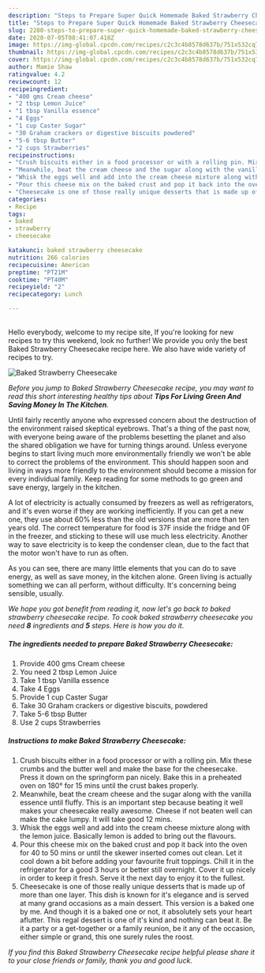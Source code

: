 ```yaml
---
description: "Steps to Prepare Super Quick Homemade Baked Strawberry Cheesecake"
title: "Steps to Prepare Super Quick Homemade Baked Strawberry Cheesecake"
slug: 2280-steps-to-prepare-super-quick-homemade-baked-strawberry-cheesecake
date: 2020-07-05T08:41:07.418Z
image: https://img-global.cpcdn.com/recipes/c2c3c4b8578d637b/751x532cq70/baked-strawberry-cheesecake-recipe-main-photo.jpg
thumbnail: https://img-global.cpcdn.com/recipes/c2c3c4b8578d637b/751x532cq70/baked-strawberry-cheesecake-recipe-main-photo.jpg
cover: https://img-global.cpcdn.com/recipes/c2c3c4b8578d637b/751x532cq70/baked-strawberry-cheesecake-recipe-main-photo.jpg
author: Mamie Shaw
ratingvalue: 4.2
reviewcount: 12
recipeingredient:
- "400 gms Cream cheese"
- "2 tbsp Lemon Juice"
- "1 tbsp Vanilla essence"
- "4 Eggs"
- "1 cup Caster Sugar"
- "30 Graham crackers or digestive biscuits powdered"
- "5-6 tbsp Butter"
- "2 cups Strawberries"
recipeinstructions:
- "Crush biscuits either in a food processor or with a rolling pin. Mix these crumbs and the butter well and make the base for the cheesecake. Press it down on the springform pan nicely. Bake this in a preheated oven on 180° for 15 mins until the crust bakes properly."
- "Meanwhile, beat the cream cheese and the sugar along with the vanilla essence until fluffy. This is an important step because beating it well makes your cheesecake really awesome. Cheese if not beaten well can make the cake lumpy. It will take good 12 mins."
- "Whisk the eggs well and add into the cream cheese mixture along with the lemon juice. Basically lemon is added to bring out the flavours."
- "Pour this cheese mix on the baked crust and pop it back into the oven for 40 to 50 mins or until the skewer inserted comes out clean. Let it cool down a bit before adding your favourite fruit toppings. Chill it in the refrigerator for a good 3 hours or better still overnight. Cover it up nicely in order to keep it fresh. Serve it the next day to enjoy it to the fullest."
- "Cheesecake is one of those really unique desserts that is made up of more than one layer. This dish is known for it&#39;s elegance and is served at many grand occasions as a main dessert. This version is a baked one by me. And though it is a baked one or not, it absolutely sets your heart aflutter. This regal dessert is one of it&#39;s kind and nothing can beat it. Be it a party or a get-together or a family reunion, be it any of the occasion, either simple or grand, this one surely rules the roost."
categories:
- Recipe
tags:
- baked
- strawberry
- cheesecake

katakunci: baked strawberry cheesecake 
nutrition: 266 calories
recipecuisine: American
preptime: "PT21M"
cooktime: "PT40M"
recipeyield: "2"
recipecategory: Lunch

---
```

<br>
Hello everybody, welcome to my recipe site, If you're looking for new recipes to try this weekend, look no further! We provide you only the best Baked Strawberry Cheesecake recipe here. We also have wide variety of recipes to try.
<br>


![Baked Strawberry Cheesecake](https://img-global.cpcdn.com/recipes/c2c3c4b8578d637b/751x532cq70/baked-strawberry-cheesecake-recipe-main-photo.jpg)

<i>Before you jump to Baked Strawberry Cheesecake recipe, you may want to read this short interesting healthy tips about 
<strong>Tips For Living Green And Saving Money In The Kitchen</strong>.</i>
</br>

Until fairly recently anyone who expressed concern about the destruction of the environment raised skeptical eyebrows. That's a thing of the past now, with everyone being aware of the problems besetting the planet and also the shared obligation we have for turning things around. Unless everyone begins to start living much more environmentally friendly we won't be able to correct the problems of the environment. This should happen soon and living in ways more friendly to the environment should become a mission for every individual family. Keep reading for some methods to go green and save energy, largely in the kitchen.

A lot of electricity is actually consumed by freezers as well as refrigerators, and it's even worse if they are working inefficiently. If you can get a new one, they use about 60% less than the old versions that are more than ten years old. The correct temperature for food is 37F inside the fridge and 0F in the freezer, and sticking to these will use much less electricity. Another way to save electricity is to keep the condenser clean, due to the fact that the motor won't have to run as often.

As you can see, there are many little elements that you can do to save energy, as well as save money, in the kitchen alone. Green living is actually something we can all perform, without difficulty. It's concerning being sensible, usually.


<i>We hope you got benefit from reading it, now let's go back to baked strawberry cheesecake recipe. To cook baked strawberry cheesecake you need <strong>8</strong> ingredients and <strong>5</strong> steps. Here is how you do it.
</i>

##### The ingredients needed to prepare Baked Strawberry Cheesecake:

1. Provide 400 gms Cream cheese
1. You need 2 tbsp Lemon Juice
1. Take 1 tbsp Vanilla essence
1. Take 4 Eggs
1. Provide 1 cup Caster Sugar
1. Take 30 Graham crackers or digestive biscuits, powdered
1. Take 5-6 tbsp Butter
1. Use 2 cups Strawberries


##### Instructions to make Baked Strawberry Cheesecake:

1. Crush biscuits either in a food processor or with a rolling pin. Mix these crumbs and the butter well and make the base for the cheesecake. Press it down on the springform pan nicely. Bake this in a preheated oven on 180° for 15 mins until the crust bakes properly.
1. Meanwhile, beat the cream cheese and the sugar along with the vanilla essence until fluffy. This is an important step because beating it well makes your cheesecake really awesome. Cheese if not beaten well can make the cake lumpy. It will take good 12 mins.
1. Whisk the eggs well and add into the cream cheese mixture along with the lemon juice. Basically lemon is added to bring out the flavours.
1. Pour this cheese mix on the baked crust and pop it back into the oven for 40 to 50 mins or until the skewer inserted comes out clean. Let it cool down a bit before adding your favourite fruit toppings. Chill it in the refrigerator for a good 3 hours or better still overnight. Cover it up nicely in order to keep it fresh. Serve it the next day to enjoy it to the fullest.
1. Cheesecake is one of those really unique desserts that is made up of more than one layer. This dish is known for it&#39;s elegance and is served at many grand occasions as a main dessert. This version is a baked one by me. And though it is a baked one or not, it absolutely sets your heart aflutter. This regal dessert is one of it&#39;s kind and nothing can beat it. Be it a party or a get-together or a family reunion, be it any of the occasion, either simple or grand, this one surely rules the roost.


<i>If you find this Baked Strawberry Cheesecake recipe helpful please share it to your close friends or family, thank you and good luck.</i>
